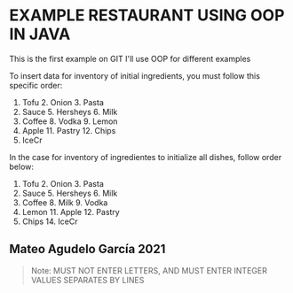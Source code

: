 # EXAMPLE RESTAURANT USING OOP IN JAVA

This is the first example on GIT 
I'll use OOP for different examples

To insert data for inventory of initial 
ingredients, you must follow this specific order:

1. Tofu 	2. Onion	3. Pasta
4. Sauce	5. Hersheys	6. Milk
7. Coffee	8. Vodka	9. Lemon
10. Apple	11. Pastry	12. Chips
13. IceCr

In the case for inventory of ingredientes to 
initialize all dishes, follow order below:

1. Tofu 	2. Onion	3. Pasta
4. Sauce	5. Hersheys	6. Milk
7. Coffee	8. Milk		9. Vodka
10. Lemon	11. Apple	12. Pastry
13. Chips	14. IceCr

## Mateo Agudelo García 2021

> Note: MUST NOT ENTER LETTERS, AND MUST ENTER
> INTEGER VALUES SEPARATES BY LINES